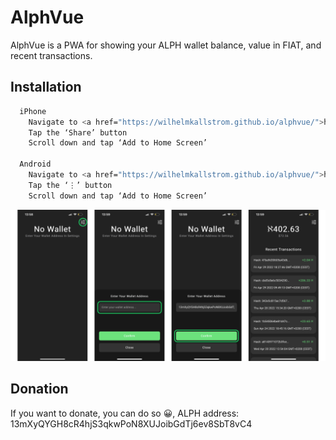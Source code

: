 
# AlphVue

AlphVue is a PWA for showing your ALPH wallet balance, value in FIAT, and recent transactions.


## Installation

```bash
  iPhone
    Navigate to <a href="https://wilhelmkallstrom.github.io/alphvue/">https://wilhelmkallstrom.github.io/alphvue/</a> on the Safari browser
    Tap the ‘Share’ button
    Scroll down and tap ‘Add to Home Screen’

  Android
    Navigate to <a href="https://wilhelmkallstrom.github.io/alphvue/">https://wilhelmkallstrom.github.io/alphvue/</a> on any browser
    Tap the ‘⋮’ button
    Scroll down and tap ‘Add to Home Screen’
```

    
![App Screenshot](https://github.com/WilhelmKallstrom/alphvue/blob/main/media/installation/install.png?raw=true)

## Donation

If you want to donate, you can do so 😀, ALPH address: 13mXyQYGH8cR4hjS3qkwPoN8XUJoibGdTj6ev8SbT8vC4

